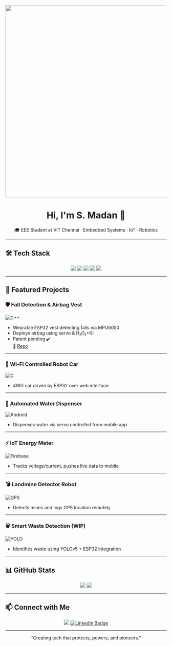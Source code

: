 <!-- Hero Banner -->
<div align="center">
  <img src="https://media.giphy.com/media/3o7TKD1R7V8fU9krXK/giphy.gif" width="600"/>
</div>

<h1 align="center">Hi, I'm <b>S. Madan</b> 👋</h1>
<p align="center">
  🎓 EEE Student at VIT Chennai · Embedded Systems · IoT · Robotics
</p>

---

## 🛠️ Tech Stack

<p align="center">
  <!-- Add colorful badges for each tech -->
  <img src="https://img.shields.io/badge/ESP32-3A5FCD?style=for-the-badge&logo=espressif&logoColor=white" />
  <img src="https://img.shields.io/badge/Python-3776AB?style=for-the-badge&logo=python&logoColor=white" />
  <img src="https://img.shields.io/badge/Arduino-D1A103?style=for-the-badge&logo=arduino&logoColor=white" />
  <img src="https://img.shields.io/badge/YOLOv5-FF5733?style=for-the-badge" />
  <img src="https://img.shields.io/badge/Embedded_C-00599C?style=for-the-badge" />
</p>

---

## 🌟 Featured Projects

### 🛡️ Fall Detection & Airbag Vest  
![C++](https://img.shields.io/badge/language-C++-00599C?style=for-the-badge&logo=c%2B%2B)  
- Wearable ESP32 vest detecting falls via MPU6050  
- Deploys airbag using servo & H₂O₂+KI  
- Patent pending ✔️  
🔗 [Repo](https://github.com/MADX6-EMB/Fall-Detection-Vest)

---

### 🚗 Wi‑Fi Controlled Robot Car  
![C](https://img.shields.io/badge/language-C-00599C?style=for-the-badge)  
- 4WD car driven by ESP32 over web interface  

---

### 🚰 Automated Water Dispenser  
![Android](https://img.shields.io/badge/app-Android%20App-green?style=for-the-badge&logo=android)  
- Dispenses water via servo controlled from mobile app  

---

### ⚡ IoT Energy Meter  
![Firebase](https://img.shields.io/badge/firebase-EnergyMeter-yellow?style=for-the-badge)  
- Tracks voltage/current, pushes live data to mobile  

---

### 💣 Landmine Detector Robot  
![GPS](https://img.shields.io/badge/GPS-MetalDetector-blue?style=for-the-badge)  
- Detects mines and logs GPS location remotely  

---

### 🗑️ Smart Waste Detection (WIP)  
![YOLO](https://img.shields.io/badge/YOLOv5-ObjectDetection-orange?style=for-the-badge)  
- Identifies waste using YOLOv5 + ESP32 integration  

---

## 📊 GitHub Stats

<div align="center">
  <img src="https://github-readme-stats.vercel.app/api?username=MADX6-EMB&show_icons=true&theme=tokyonight" />
  <img src="https://github-readme-streak-stats.herokuapp.com/?user=MADX6-EMB&theme=tokyonight" />
</div>

---

## 📫 Connect with Me

<p align="center">
  <a href="mailto:madan.s2023@vitstudent.ac.in"><img src="https://img.shields.io/badge/Email-@madans2023-blue?style=for-the-badge&logo=gmail&logoColor=white"/></a>
  <a href="https://www.linkedin.com/in/madan-saravanan-a53ab628a/" target="_blank" rel="noopener"><img src="https://img.shields.io/badge/LinkedIn-S._Madan-blue?style=for-the-badge&logo=linkedin" alt="LinkedIn Badge"/></a>

</p>

---

<p align="center">“Creating tech that protects, powers, and pioneers.”</p>
